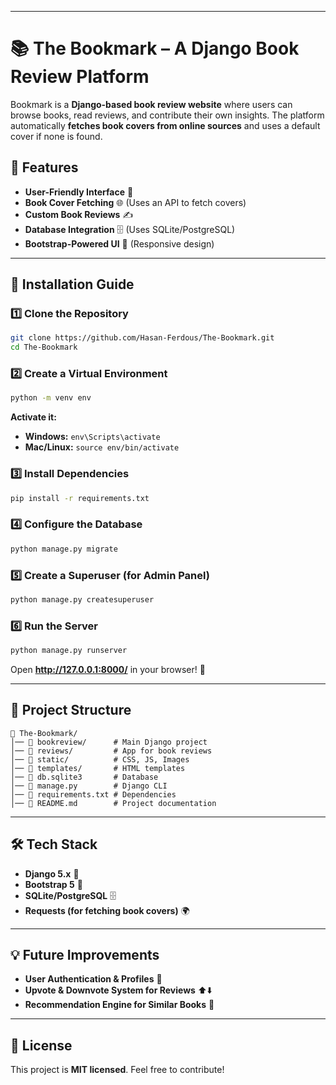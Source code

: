 

---

# **📚 The Bookmark – A Django Book Review Platform**  

Bookmark is a **Django-based book review website** where users can browse books, read reviews, and contribute their own insights. The platform automatically **fetches book covers from online sources** and uses a default cover if none is found.  

## **🚀 Features**  
- **User-Friendly Interface** 📖  
- **Book Cover Fetching** 🌐 (Uses an API to fetch covers)  
- **Custom Book Reviews** ✍️  
- **Database Integration** 🗄️ (Uses SQLite/PostgreSQL)  
- **Bootstrap-Powered UI** 🎨 (Responsive design)  

---

## **🔧 Installation Guide**  

### **1️⃣ Clone the Repository**  
```sh
git clone https://github.com/Hasan-Ferdous/The-Bookmark.git
cd The-Bookmark
```

### **2️⃣ Create a Virtual Environment**  
```sh
python -m venv env
```
**Activate it:**  
- **Windows:** `env\Scripts\activate`  
- **Mac/Linux:** `source env/bin/activate`  

### **3️⃣ Install Dependencies**  
```sh
pip install -r requirements.txt
```

### **4️⃣ Configure the Database**  
```sh
python manage.py migrate
```

### **5️⃣ Create a Superuser (for Admin Panel)**  
```sh
python manage.py createsuperuser
```

### **6️⃣ Run the Server**  
```sh
python manage.py runserver
```
Open **http://127.0.0.1:8000/** in your browser! 🚀  

---

## **📂 Project Structure**  

```
📁 The-Bookmark/
│── 📁 bookreview/      # Main Django project  
│── 📁 reviews/         # App for book reviews  
│── 📁 static/          # CSS, JS, Images  
│── 📁 templates/       # HTML templates  
│── 📄 db.sqlite3       # Database  
│── 📄 manage.py        # Django CLI  
│── 📄 requirements.txt # Dependencies  
│── 📄 README.md        # Project documentation  
```

---

## **🛠️ Tech Stack**  
- **Django 5.x** 🐍  
- **Bootstrap 5** 🎨  
- **SQLite/PostgreSQL** 🗄️  
- **Requests (for fetching book covers)** 🌍  

---

## **💡 Future Improvements**  
- **User Authentication & Profiles** 👤  
- **Upvote & Downvote System for Reviews** ⬆️⬇️  
- **Recommendation Engine for Similar Books** 🤖  

---

## **📜 License**  
This project is **MIT licensed**. Feel free to contribute!  
